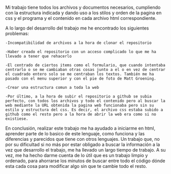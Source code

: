 Mi trabajo tiene todos los archivos y documentos necesarios, cumpliendo con la estructura indicada y dando uso a los stilos y orden de la pagina en css y el programa y el contenido en cada archivo html correspondiente.


A lo largo del desarrollo del trabajo me he encontrado los siguientes problemas:

    -Incompatibilidad de archivos a la hora de clonar el repositorio

    -Haber creado el repositorio con un acceso complicado lo que me ha llevado a tener que rehacerlo

    -El centrado de ciertos items como el formulario, que cuando intentaba centrarlo o se me cambiaban otras cosas junto a el o en vez de centrar el cuadrado entero solo se me centraban los textos. También me ha pasado con el menu superior y con el pie de foto de Matt Groening.

    -Crear una estructura comun a toda la web

    -Por último, a la hora de subir el repositorio a github se subia perfecto, con todos los archivos y todo el contenido pero al buscar la web mediante la URL obtenida la pagina web funcionaba pero sin su estilo y estructura del css. Es decir, el archivo css estaba subido a github como el resto pero a la hora de abrir la web era como si no existiese.


En conclusión, realizar este trabajo me ha ayudado a iniciarme en html, aprender parte de lo basico de este lenguaje, como funciona y las diferencias y parecidos que tiene con otros lenguajes. Un trabajo que, no por su dificultad si no más por estar obligado a buscar la información a la vez que desarrollo el trabajo, me ha llevado un largo tiempo de trabajo. A su vez, me ha hecho darme cuenta de lo útil que es un trabajo limpio y ordenado, para ahorrarse los minutos de buscar entre todo el código dónde esta cada cosa para modificar algo sin que te cambie todo el resto.